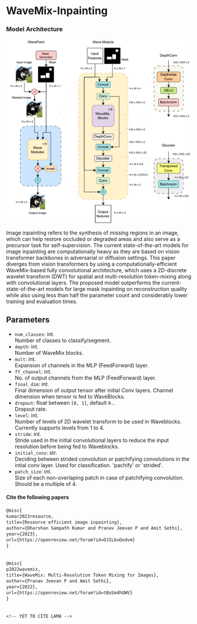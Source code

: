 # WaveMix-Inpainting
 
  




### Model Architecture 

![image](https://github.com/remag2069/WaveMix-Inpainting/blob/main/resources/model.png)

Image inpainting refers to the synthesis of missing regions in an image, which can help restore occluded or degraded areas and also serve as a precursor task for self-supervision. The current state-of-the-art models for image inpainting are computationally heavy as they are based on vision transformer backbones in adversarial or diffusion settings. This paper diverges from vision transformers by using a computationally-efficient WaveMix-based fully convolutional architecture, which uses a 2D-discrete wavelet transform (DWT) for spatial and multi-resolution token-mixing along with convolutional layers. The proposed model outperforms the current-state-of-the-art models for large mask inpainting on reconstruction quality while also using less than half the parameter count and considerably lower training and evaluation times. 


## Parameters <!-- Have to change -->

- `num_classes`: int.  
Number of classes to classify/segment.
- `depth`: int.  
Number of WaveMix blocks.
- `mult`: int.  
Expansion of channels in the MLP (FeedForward) layer. 
- `ff_channel`: int.  
No. of output channels from the MLP (FeedForward) layer. 
- `final_dim`: int.  
Final dimension of output tensor after initial Conv layers. Channel dimension when tensor is fed to WaveBlocks.
- `dropout`: float between `[0, 1]`, default `0.`.  
Dropout rate. 
- `level`: int.  
Number of levels of 2D wavelet transform to be used in Waveblocks. Currently supports levels from 1 to 4.
- `stride`: int.  
Stride used in the initial convolutional layers to reduce the input resolution before being fed to Waveblocks. 
- `initial_conv`: str.  
Deciding between strided convolution or patchifying convolutions in the intial conv layer. Used for classification. 'pachify' or 'strided'.
- `patch_size`: int.  
Size of each non-overlaping patch in case of patchifying convolution. Should be a multiple of 4.


#### Cite the following papers 
```
@misc{
kumar2023resource,
title={Resource efficient image inpainting},
author={Dharshan Sampath Kumar and Pranav Jeevan P and Amit Sethi},
year={2023},
url={https://openreview.net/forum?id=OJILbuOodvm}
}


@misc{
p2022wavemix,
title={WaveMix: Multi-Resolution Token Mixing for Images},
author={Pranav Jeevan P and Amit Sethi},
year={2022},
url={https://openreview.net/forum?id=tBoSm4hUWV}
}


<!-- YET TO CITE LAMA -->

``` 
